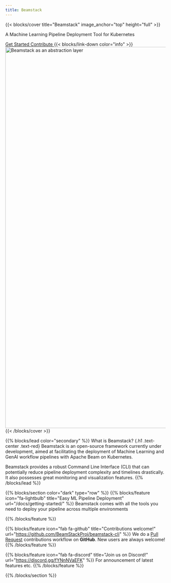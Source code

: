 ```yaml
---
title: Beamstack
---
```


{{< blocks/cover title="Beamstack" image_anchor="top" height="full" >}}
<p class="lead mt-5">A Machine Learning Pipeline Deployment Tool for Kubernetes</p>
<a class="btn btn-lg btn-primary mr-3 mb-4" href="/docs/getting-started">
  Get Started <i class="fas fa-arrow-alt-circle-right ms-2"></i>
</a>
<a class="btn btn-lg btn-secondary ml-3 mb-4" href="https://github.com/BeamStackProj/beamstack-cli">
  Contribute <i class="fab fa-github ms-2 "></i>
</a>
{{< blocks/link-down color="info" >}}
<img src="website/beamstack.png"
  alt="Beamstack as an abstraction layer"
  class="mt-3 mb-3"
  width="1200">
{{< /blocks/cover >}}

{{% blocks/lead color="secondary" %}}
What is Beamstack?
{.h1 .text-center .text-red}
Beamstack is an open-source framework currently under development, aimed at facilitating the 
deployment of Machine Learning and GenAI workflow pipelines with Apache Beam on Kubernetes. 

Beamstack provides a robust Command Line Interface (CLI) that can potentially reduce pipeline 
deployment complexity and timelines drastically. It also possesses great monitoring and visualization features.
{{% /blocks/lead %}}


{{% blocks/section color="dark" type="row" %}}
{{% blocks/feature icon="fa-lightbulb" title="Easy ML Pipeline Deployment" url="/docs/getting-started/" %}}
Beamstack comes with all the tools you need to deploy your pipeline across multiple environments

{{% /blocks/feature %}}


{{% blocks/feature icon="fab fa-github" title="Contributions welcome!" url="https://github.com/BeamStackProj/beamstack-cli" %}}
We do a [Pull Request](https://github.com/BeamStackProj/beamstack-cli/pulls) contributions workflow on **GitHub**. New users are always welcome!
{{% /blocks/feature %}}


{{% blocks/feature icon="fab fa-discord" title="Join us on Discord!" url="https://discord.gg/fYNnNVaEFK" %}}
For announcement of latest features etc.
{{% /blocks/feature %}}


{{% /blocks/section %}}

